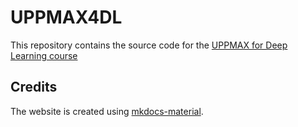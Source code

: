 # UPPMAX4DL

This repository contains the source code for the [UPPMAX for Deep Learning course](https://uppmax.github.io/uppmax4dl/)


## Credits

The website is created using
[mkdocs-material](https://squidfunk.github.io/mkdocs-material). 
